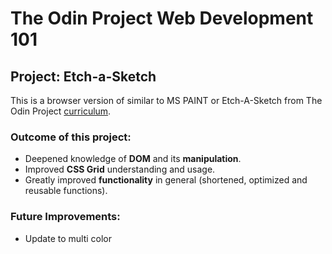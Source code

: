 # The Odin Project Web Development 101
## Project: Etch-a-Sketch
  This is a browser version of similar to MS PAINT or Etch-A-Sketch from The Odin Project [curriculum](https://www.theodinproject.com/paths/foundations/courses/foundations/lessons/etch-a-sketch-project).



### Outcome of this project: ###
* Deepened knowledge of **DOM** and its **manipulation**.
* Improved **CSS Grid** understanding and usage.
* Greatly improved **functionality** in general (shortened, optimized and reusable functions).

### Future Improvements: ###
* Update to multi color

